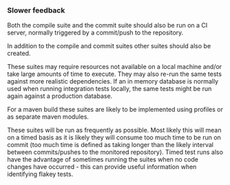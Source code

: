 ### Slower feedback

Both the compile suite and the commit suite should also be run on a CI server, normally triggered by a commit/push to the repository.

In addition to the compile and commit suites other suites should also be created.

These suites may require resources not available on a local machine and/or take large amounts of time to execute. They may also re-run the same tests against more realistic dependencies. If an in memory database is normally used when running integration tests locally, the same tests might be run again against a production database. 

For a maven build these suites are likely to be implemented using profiles or as separate maven modules.

These suites will be run as frequently as possible. Most likely this will mean on a timed basis as it is likely they will consume too much time to be run on commit (too much time is defined as taking longer than the likely interval between commits/pushes to the monitored repository). Timed test runs also have the advantage of sometimes running the suites when no code changes have occurred - this can provide useful information when identifying flakey tests.
